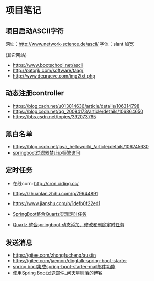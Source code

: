 # 项目笔记

## 项目启动ASCII字符
网址：http://www.network-science.de/ascii/
字体：slant 加宽

(其它网站)
- https://www.bootschool.net/ascii
- http://patorjk.com/software/taag/
- http://www.degraeve.com/img2txt.php

## 动态注册controller
- https://blog.csdn.net/u013014636/article/details/106314798
- https://blog.csdn.net/qq_20094173/article/details/106864650
- https://bbs.csdn.net/topics/392073765

## 黑白名单
- https://blog.csdn.net/java_helloworld_/article/details/106745630
- [springboot过滤器禁止ip频繁访问](https://blog.csdn.net/qq_37228713/article/details/81662119)

## 定时任务
- 在线corn: http://cron.ciding.cc/

- https://zhuanlan.zhihu.com/p/79644891
- https://www.jianshu.com/p/1defb0f22ed1
- [SpringBoot整合Quartz实现定时任务](https://blog.csdn.net/pan_junbiao/article/details/109556822)
- [Quartz 整合springboot 动态添加、修改和删除定时任务](https://blog.csdn.net/liao0801_123/article/details/95612495)


## 发送消息
- https://gitee.com/zhongfucheng/austin
- https://gitee.com/jaemon/dingtalk-spring-boot-starter
- [spring boot集成spring-boot-starter-mail邮件功能](https://www.cnblogs.com/purely/p/13163980.html)
- [使用Spring Boot发送邮件_问天星则落的博客](https://blog.csdn.net/qq_39241443/article/details/81293939)

